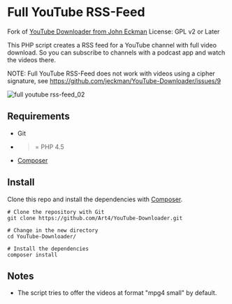 # Full YouTube RSS-Feed

Fork of [YouTube Downloader from John Eckman](https://github.com/jeckman/YouTube-Downloader)
License: GPL v2 or Later

This PHP script creates a RSS feed for a YouTube channel with full video download. So you can subscribe to channels with a podcast app and watch the videos there.  

NOTE: Full YouTube RSS-Feed does not work with videos using a cipher signature, see https://github.com/jeckman/YouTube-Downloader/issues/9

![full youtube rss-feed_02](https://cloud.githubusercontent.com/assets/2162994/18888898/9c5c2296-84fa-11e6-9fd0-08fa7610c0d2.png)

## Requirements

- Git
- >= PHP 4.5
- [Composer](https://getcomposer.org)

## Install

Clone this repo and install the dependencies with [Composer](https://getcomposer.org).

```
# Clone the repository with Git
git clone https://github.com/Art4/YouTube-Downloader.git

# Change in the new directory
cd YouTube-Downloader/

# Install the dependencies
composer install
```

## Notes

- The script tries to offer the videos at format "mpg4 small" by default.
